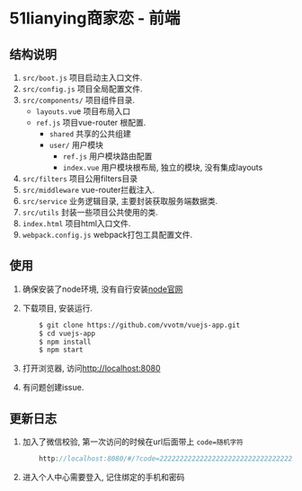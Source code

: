 # 51lianying商家恋 - 前端

## 结构说明

1. `src/boot.js` 项目启动主入口文件.
2. `src/config.js` 项目全局配置文件.
3. `src/components/` 项目组件目录.
    - `layouts.vu`e 项目布局入口
    - `ref.js`  项目vue-router 根配置.
        - `shared` 共享的公共组建
        - `user/` 用户模块
            - `ref.js` 用户模块路由配置
            - `index.vue` 用户模块根布局, 独立的模块, 没有集成layouts
4. `src/filters` 项目公用filters目录
5. `src/middleware` vue-router拦截注入.
6. `src/service` 业务逻辑目录, 主要封装获取服务端数据类.
7. `src/utils` 封装一些项目公共使用的类.
8. `index.html` 项目html入口文件.
9. `webpack.config.js` webpack打包工具配置文件.


## 使用

1. 确保安装了node环境, 没有自行安装[node官网](https://nodejs.org/en/)

2. 下载项目, 安装运行.

    ```bash
        $ git clone https://github.com/vvotm/vuejs-app.git
        $ cd vuejs-app
        $ npm install
        $ npm start
    ```

3. 打开浏览器, 访问[http://localhost:8080](http://localhost:8080)

4. 有问题创建issue.


## 更新日志

1. 加入了微信校验, 第一次访问的时候在url后面带上 `code=随机字符`

    ```javascript
        http://localhost:8080/#/?code=2222222222222222222222222222222222
    ```
2. 进入个人中心需要登入, 记住绑定的手机和密码
